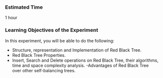 ### Estimated Time

1 hour

### Learning Objectives of the Experiment

In this experiment, you will be able to do the following:

   - Structure, representation and Implementation of Red Black Tree.
   - Red Black Tree Properties.
   - Insert, Search and Delete operations on Red Black Tree, their algorithms, time and space complexity analysis.
    -Advantages of Red Black Tree over other self-balancing trees.

